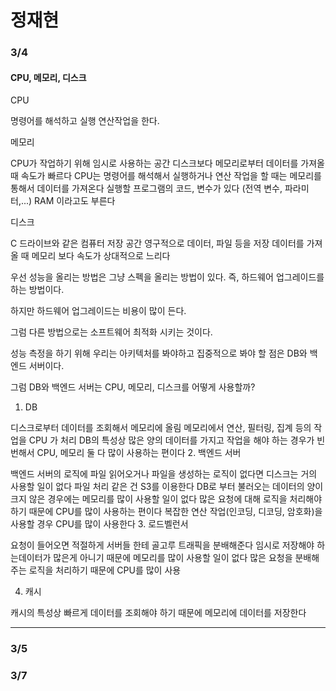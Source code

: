 # 정재현

### 3/4
#### CPU, 메모리, 디스크

CPU

명령어를 해석하고 실행
연산작업을 한다.


메모리

CPU가 작업하기 위해 임시로 사용하는 공간
디스크보다 메모리로부터 데이터를 가져올 때 속도가 빠르다
CPU는 명령어를 해석해서 실행하거나 연산 작업을 할 때는 메모리를 통해서 데이터를 가져온다
실행할 프로그램의 코드, 변수가 있다 (전역 변수, 파라미터,...)
RAM 이라고도 부른다


디스크

C 드라이브와 같은 컴퓨터 저장 공간
영구적으로 데이터, 파일 등을 저장
데이터를 가져올 때 메모리 보다 속도가 상대적으로 느리다


우선 성능을 올리는 방법은 그냥 스펙을 올리는 방법이 있다. 즉, 하드웨어 업그레이드를 하는 방법이다.



하지만 하드웨어 업그레이드는 비용이 많이 든다.



그럼 다른 방법으로는 소프트웨어 최적화 시키는 것이다.

성능 측정을 하기 위해 우리는 아키텍처를 봐야하고 집중적으로 봐야 할 점은 DB와 백엔드 서버이다.



그럼 DB와 백엔드 서버는 CPU, 메모리, 디스크를 어떻게 사용할까?



1. DB

디스크로부터 데이터를 조회해서 메모리에 올림
메모리에서 연산, 필터링, 집계 등의 작업을 CPU 가 처리
DB의 특성상 많은 양의 데이터를 가지고 작업을 해야 하는 경우가 빈번해서 CPU, 메모리 둘 다 많이 사용하는 편이다
2. 백엔드 서버

백엔드 서버의 로직에 파일 읽어오거나 파일을 생성하는 로직이 없다면 디스크는 거의 사용할 일이 없다
파일 처리 같은 건 S3를 이용한다
DB로 부터 불러오는 데이터의 양이 크지 않은 경우에는 메모리를 많이 사용할 일이 없다
많은 요청에 대해 로직을 처리해야 하기 때문에 CPU를 많이 사용하는 편이다
복잡한 연산 작업(인코딩, 디코딩, 암호화)을 사용할 경우 CPU를 많이 사용한다
3. 로드벨런서

요청이 들어오면 적절하게 서버들 한테 골고루 트래픽을 분배해준다
임시로 저장해야 하는데이터가 많은게 아니기 때문에 메모리를 많이 사용할 일이 없다
많은 요청을 분배해주는 로직을 처리하기 때문에 CPU를 많이 사용




4. 캐시

캐시의 특성상 빠르게 데이터를 조회해야 하기 때문에 메모리에 데이터를 저장한다

---

### 3/5

### 3/7
